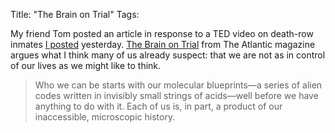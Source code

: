 Title: "The Brain on Trial"
Tags:

My friend Tom posted an article in response to a TED video on death-row inmates [I posted][1] yesterday.  [The Brain on Trial][2] from The Atlantic magazine argues what I think many of us already suspect: that we are not as in control of our lives as we might like to think.

> Who we can be starts with our molecular blueprints—a series of alien codes written in invisibly small strings of acids—well before we have anything to do with it. Each of us is, in part, a product of our inaccessible, microscopic history.

[1]: http://dustinfarris.com/2012/6/lessons-from-death-row-inmates/
[2]: http://www.theatlantic.com/magazine/archive/2011/07/the-brain-on-trial/8520/2/
